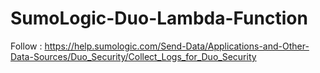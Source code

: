 # SumoLogic-Duo-Lambda-Function
Follow :
https://help.sumologic.com/Send-Data/Applications-and-Other-Data-Sources/Duo_Security/Collect_Logs_for_Duo_Security
